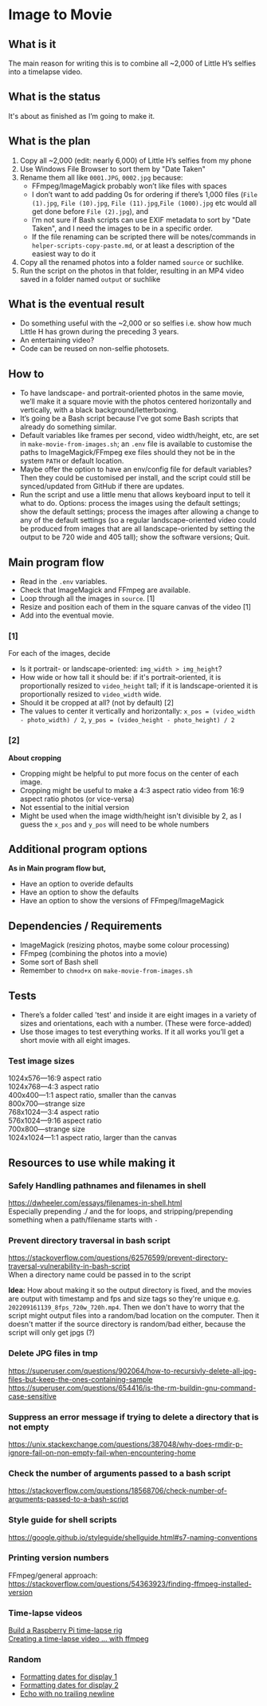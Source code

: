# Image to Movie

## What is it

The main reason for writing this is to combine all ~2,000 of Little H’s selfies into a timelapse video.

## What is the status

It's about as finished as I’m going to make it.

## What is the plan

1. Copy all ~2,000 (edit: nearly 6,000) of Little H’s selfies from my phone
2. Use Windows File Browser to sort them by "Date Taken"
3. Rename them all like `0001.JPG`, `0002.jpg` because: 
	- FFmpeg/ImageMagick probably won’t like files with spaces
	- I don’t want to add padding 0s for ordering if there’s 1,000 files (`File (1).jpg`, `File (10).jpg`, `File (11).jpg`,`File (1000).jpg` etc would all get done before `File (2).jpg`), and 
	- I’m not sure if Bash scripts can use EXIF metadata to sort by "Date Taken", and I need the images to be in a specific order. 
	- If the file renaming can be scripted there will be notes/commands in `helper-scripts-copy-paste.md`, or at least a description of the easiest way to do it
4. Copy all the renamed photos into a folder named `source` or suchlike.
5. Run the script on the photos in that folder, resulting in an MP4 video saved in a folder named `output` or suchlike

## What is the eventual result

- Do something useful with the ~2,000 or so selfies i.e. show how much Little H has grown during the preceding 3 years.
- An entertaining video?
- Code can be reused on non-selfie photosets.

## How to

- To have landscape- and portrait-oriented photos in the same movie, we’ll make it a square movie with the photos centered horizontally and vertically, with a black background/letterboxing.
- It’s going be a Bash script because I’ve got some Bash scripts that already do something similar.
- Default variables like frames per second, video width/height, etc, are set in `make-movie-from-images.sh`; an `.env` file is available to customise the paths to ImageMagick/FFmpeg exe files should they not be in the system `PATH` or default location.
- Maybe offer the option to have an env/config file for default variables? Then they could be customised per install, and the script could still be synced/updated from GitHub if there are updates.
- Run the script and use a little menu that allows keyboard input to tell it what to do. Options: process the images using the default settings; show the default settings; process the images after allowing a change to any of the default settings (so a regular landscape-oriented video could be produced from images that are all landscape-oriented by setting the output to be 720 wide and 405 tall); show the software versions; Quit. 

## Main program flow

- Read in the `.env` variables.
- Check that ImageMagick and FFmpeg are available.
- Loop through all the images in `source`. [1]
- Resize and position each of them in the square canvas of the video [1]
- Add into the eventual movie.

### [1]

For each of the images, decide
- Is it portrait- or landscape-oriented: `img_width > img_height`?
- How wide or how tall it should be: if it's portrait-oriented, it is proportionally resized to `video_height` tall; if it is landscape-oriented it is proportionally resized to `video_width` wide.
- Should it be cropped at all? (not by default) [2]
- The values to center it vertically and horizontally: `x_pos = (video_width - photo_width) / 2`, `y_pos = (video_height - photo_height) / 2`

### [2]

**About cropping**
- Cropping might be helpful to put more focus on the center of each image.
- Cropping might be useful to make a 4:3 aspect ratio video from 16:9 aspect ratio photos (or vice-versa)
- Not essential to the initial version
- Might be used when the image width/height isn't divisible by 2, as I guess the `x_pos` and `y_pos` will need to be whole numbers

## Additional program options

**As in Main program flow but,**  
- Have an option to overide defaults
- Have an option to show the defaults
- Have an option to show the versions of FFmpeg/ImageMagick

## Dependencies / Requirements

- ImageMagick (resizing photos, maybe some colour processing)
- FFmpeg (combining the photos into a movie)
- Some sort of Bash shell
- Remember to `chmod+x` on `make-movie-from-images.sh`

## Tests

- There’s a folder called 'test' and inside it are eight images in a variety of sizes and orientations, each with a number. (These were force-added)
- Use those images to test everything works. If it all works you’ll get a short movie with all eight images.

### Test image sizes

1024x576—16:9 aspect ratio  
1024x768—4:3 aspect ratio  
400x400—1:1 aspect ratio, smaller than the canvas  
800x700—strange size  
768x1024—3:4 aspect ratio  
576x1024—9:16 aspect ratio  
700x800—strange size  
1024x1024—1:1 aspect ratio, larger than the canvas  

## Resources to use while making it

### Safely Handling pathnames and filenames in shell 
https://dwheeler.com/essays/filenames-in-shell.html  
Especially prepending ./ and the for loops, and stripping/prepending something when a path/filename starts with `-`  

### Prevent directory traversal in bash script 
https://stackoverflow.com/questions/62576599/prevent-directory-traversal-vulnerability-in-bash-script  
When a directory name could be passed in to the script

**Idea:** How about making it so the output directory is fixed, and the movies are output with timestamp and fps and size tags so they're unique e.g. `202209161139_8fps_720w_720h.mp4`. Then we don't have to worry that the script might output files into a random/bad location on the computer. Then it doesn't matter if the source directory is random/bad either, because the script will only get jpgs (?)

### Delete JPG files in tmp
https://superuser.com/questions/902064/how-to-recursivly-delete-all-jpg-files-but-keep-the-ones-containing-sample
https://superuser.com/questions/654416/is-the-rm-buildin-gnu-command-case-sensitive

### Suppress an error message if trying to delete a directory that is not empty
https://unix.stackexchange.com/questions/387048/why-does-rmdir-p-ignore-fail-on-non-empty-fail-when-encountering-home

### Check the number of arguments passed to a bash script
https://stackoverflow.com/questions/18568706/check-number-of-arguments-passed-to-a-bash-script

### Style guide for shell scripts
https://google.github.io/styleguide/shellguide.html#s7-naming-conventions  

### Printing version numbers
FFmpeg/general approach: https://stackoverflow.com/questions/54363923/finding-ffmpeg-installed-version  

### Time-lapse videos
[Build a Raspberry Pi time-lapse rig](https://reprage.com/post/how-to-build-a-raspberry-pi-time-lapse-rig)  
[Creating a time-lapse video ... with ffmpeg](https://medium.com/@sekhar.rahul/creating-a-time-lapse-video-on-the-command-line-with-ffmpeg-1a7566caf877)

### Random
- [Formatting dates for display 1](https://www.cyberciti.biz/faq/linux-unix-formatting-dates-for-display/)
- [Formatting dates for display 2](https://unix.stackexchange.com/questions/428217/current-time-date-as-a-variable-in-bash-and-stopping-a-program-with-a-script)
- [Echo with no trailing newline](https://stackoverflow.com/questions/38021348/how-can-i-echo-out-things-without-a-newline)
